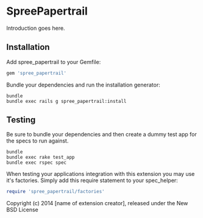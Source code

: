 SpreePapertrail
===============

Introduction goes here.

Installation
------------

Add spree_papertrail to your Gemfile:

```ruby
gem 'spree_papertrail'
```

Bundle your dependencies and run the installation generator:

```shell
bundle
bundle exec rails g spree_papertrail:install
```

Testing
-------

Be sure to bundle your dependencies and then create a dummy test app for the specs to run against.

```shell
bundle
bundle exec rake test_app
bundle exec rspec spec
```

When testing your applications integration with this extension you may use it's factories.
Simply add this require statement to your spec_helper:

```ruby
require 'spree_papertrail/factories'
```

Copyright (c) 2014 [name of extension creator], released under the New BSD License
